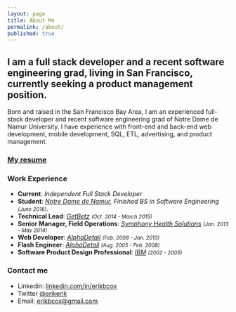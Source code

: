 ```yaml
---
layout: page
title: About Me
permalink: /about/
published: true
---
```




## I am a full stack developer and a recent software engineering grad, living in San Francisco, currently seeking a product management position.

Born and raised in the San Francisco Bay Area, I am an experienced full-stack developer and recent software engineering grad of Notre Dame de Namur University. I have experience with front-end and back-end web development, mobile development, SQL, ETL, advertising, and product management.

### [My resume]({{site.baseurl}}/Erik_Cox_Resume.pdf)

### Work Experience
* **Current**: *Independent Full Stack Developer*
* **Student**: *[Notre Dame de Namur](http://www.ndnu.edu), Finished BS in Software Engineering <small>(June 2016)</small>*.
* **Technical Lead**: *[GetBetz](https://www.f6s.com/getbetz) <small>(Oct. 2014 - March 2015)</small>*
* **Senior Manager, Field Operations**: *[Symphony Health Solutions](http://www.alphaimpadetail.com/) <small>(Jan. 2013 - May 2014)</small>*
* **Web Developer**: *[AlphaDetail](http://www.alphaimpadetail.com/) <small>(Feb. 2008 - Jan. 2013)</small>*
* **Flash Engineer**: *[AlphaDetail](http://http://symphonyhealth.com/) <small>(Aug. 2005 - Feb. 2008)</small>*
* **Software Product Design Professional**: *[IBM](http://www.ibm.com) <small>(2002 - 2005)</small>*

### Contact me

* Linkedin: [linkedin.com/in/erikbcox](https://www.linkedin.com/in/erikbcox)
* Twitter [@erikerik](https://twitter.com/erikerik)
* Email: [erikbcox@gmail.com](mailto:erikbcox@gmail.com)

